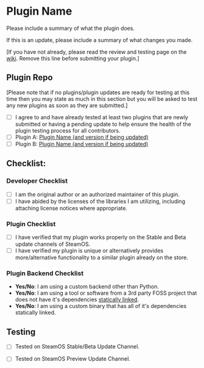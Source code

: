 <!-- Make sure to include your plugin name below and remove the reference to the testing page after visting the link! -->

# Plugin Name

Please include a summary of what the plugin does.

If this is an update, please include a summary of what changes you made.

[If you have not already, please read the review and testing page on the [wiki](https://wiki.deckbrew.xyz/plugin-dev/review-and-testing). Remove this line before submitting your plugin.]

## Plugin Repo

<!-- Please submit both of your testing reports for the two plugins with you link to your comments on the respective PRs before filing your PR. -->
[Please note that if no plugins/plugin updates are ready for testing at this time then you may state as much in this section but you will be asked to test any new plugins as soon as they are submitted.]
- [ ] I agree to and have already tested at least two plugins that are newly submitted or having a pending update to help ensure the health of the plugin testing process for all contributors.
- [ ] Plugin A: [Plugin Name (and version if being updated)]([https://github.com/](https://github.com/SteamDeckHomebrew/decky-plugin-database/pull/XYZ))
- [ ] Plugin B: [Plugin Name (and version if being updated)]([https://github.com/](https://github.com/SteamDeckHomebrew/decky-plugin-database/pull/XYZ))

## Checklist:

### Developer Checklist

- [ ] I am the original author or an authorized maintainer of this plugin.
- [ ] I have abided by the licenses of the libraries I am utilizing, including attaching license notices where appropriate.

### Plugin Checklist

- [ ] I have verified that my plugin works properly on the Stable and Beta update channels of SteamOS.
- [ ] I have verified my plugin is unique or alternatively provides more/alternative functionality to a similar plugin already on the store.

<!-- The following section needs to be modified as yes/no answers by the plugin developer. -->

<!-- Ex: "**Yes/No**: ..." becomes "**Yes**: ..." -->

### Plugin Backend Checklist

- **Yes/No**: I am using a custom backend other than Python.
- **Yes/No**: I am using a tool or software from a 3rd party FOSS project that does not have it's dependencies [statically linked](https://en.wikipedia.org/wiki/Static_library).
- **Yes/No**: I am using a custom binary that has all of it's dependencies statically linked.

<!-- The following section is should be modified to fit the conditions for plugin testing found here: https://wiki.deckbrew.xyz/en/plugin-dev/review-and-testing -->

## Testing

- [ ] Tested on SteamOS Stable/Beta Update Channel.

- [ ] Tested on SteamOS Preview Update Channel.
